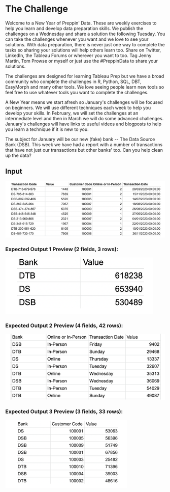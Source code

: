 # The Challenge

Welcome to a New Year of Preppin' Data. These are weekly exercises to help you learn and develop data preparation skills. We publish the challenges on a Wednesday and share a solution the following Tuesday. You can take the challenges whenever you want and we love to see your solutions. With data preparation, there is never just one way to complete the tasks so sharing your solutions will help others learn too. Share on Twitter, LinkedIn, the Tableau Forums or wherever you want to too. Tag Jenny Martin, Tom Prowse or myself or just use the #PreppinData to share your solutions. 

The challenges are designed for learning Tableau Prep but we have a broad community who complete the challenges in R, Python, SQL, DBT, EasyMorph and many other tools. We love seeing people learn new tools so feel free to use whatever tools you want to complete the challenges. 

A New Year means we start afresh so January's challenges will be focused on beginners. We will use different techniques each week to help you develop your skills. In February, we will set the challenges at an intermediate level and then in March we will do some advanced challenges. January's challenges will have links to useful videos and blogposts to help you learn a technique if it is new to you. 

The subject for January will be our new (fake) bank -- The Data Source Bank (DSB). This week we have had a report with a number of transactions that have not just our transactions but other banks' too. Can you help clean up the data?

## Input

![alt text](image.png)

### Expected Output 1 Preview (2 fields, 3 rows):

![alt text](image-1.png)

### Expected Output 2 Preview (4 fields, 42 rows):

![alt text](image-2.png)

### Expected Output 3 Preview (3 fields, 33 rows):

![alt text](image-3.png)